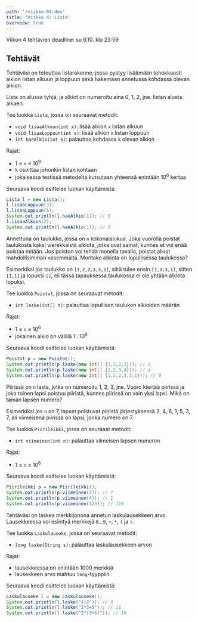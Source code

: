 ```yaml
---
path: '/viikko-04-dev'
title: 'Viikko 4: Lista'
overview: true
---
```


Viikon 4 tehtävien deadline: su 6.10. klo 23:59

## Tehtävät

<quiz id="ae417cad-8ac3-4d97-9f99-e659729a0500"></quiz>

<programming-exercise name='3. Listan rakennus' tmcname='viikko04-Viikko04Tehtava3'>

Tehtäväsi on toteuttaa listarakenne,
jossa pystyy lisäämään tehokkaasti alkion listan alkuun ja loppuun
sekä hakemaan annetussa kohdassa olevan alkion.

Lista on alussa tyhjä,
ja alkiot on numeroitu aina 0, 1, 2, jne. listan alusta alkaen.

Tee luokka `Lista`, jossa on seuraavat metodit:

* `void lisaaAlkuun(int x)`: lisää alkion `x` listan alkuun
* `void lisaaLoppuun(int x)`: lisää alkion `x` listan loppuun
* `int haeAlkio(int k)`: palauttaa kohdassa `k` olevan alkion

Rajat:

- 1 &le; `x` &le; 10<sup>9</sup>
- `k` osoittaa johonkin listan kohtaan
- jokaisessa testissä metodeita kutsutaan yhteensä enintään 10<sup>6</sup> kertaa

Seuraava koodi esittelee luokan käyttämistä:

```java
Lista l = new Lista();
l.lisaaLoppuun(3);
l.lisaaLoppuun(5);
System.out.println(l.haeAlkio(1)); // 5
l.lisaaAlkuun(2);
System.out.println(l.haeAlkio(1)); // 3
```

</programming-exercise>


<programming-exercise name='4. Poistot' tmcname='viikko04-Viikko04Tehtava4'>

Annettuna on taulukko, jossa on `n` kokonaislukua.
Joka vuorolla poistat taulukosta kaksi vierekkäistä
alkiota, jotka ovat samat, kunnes et voi enää poistaa mitään.
Jos poiston voi tehdä monella tavalla,
poistat alkiot mahdollisimman vasemmalta.
Montako alkiota on lopullisessa taulukossa?

Esimerkiksi jos taulukko on `[1,2,2,3,3,1]`,
siitä tulee ensin `[1,3,3,1]`,
sitten `[1,1]` ja lopuksi `[]`, eli tässä
tapauksessa taulukossa ei ole yhtään alkiota lopuksi.

Tee luokka `Poistot`, jossa on seuraavat metodit:

* `int laske(int[] t)`: palauttaa lopullisen taulukon alkioiden määrän

Rajat:

- 1 &le; `n` &le; 10<sup>6</sup>
- jokainen alkio on välillä 1...10<sup>9</sup>

Seuraava koodi esittelee luokan käyttämistä:

```java
Poistot p = new Poistot();
System.out.println(p.laske(new int[] {1,2,2,3})); // 2
System.out.println(p.laske(new int[] {1,2,3,4})); // 4
System.out.println(p.laske(new int[] {1,2,2,3,3,1})); // 0
```

</programming-exercise>


<programming-exercise name='5. Piirileikki' tmcname='viikko04-Viikko04Tehtava5'>

Piirissä on `n` lasta, jotka on numeroitu 1, 2, 3, jne.
Vuoro kiertää piirissä ja joka toinen lapsi poistuu piiristä,
kunnes piirissä on vain yksi lapsi.
Mikä on tämän lapsen numero?

Esimerkiksi jos `n` on 7,
lapset poistuvat piiristä järjestyksessä
2, 4, 6, 1, 5, 3, 7,
eli viimeisenä piirissä on lapsi,
jonka numero on 7.

Tee luokka `Piirileikki`, jossa on seuraaat metodit:

* `int viimeinen(int n)`: palauttaa viimeisen lapsen numeron

Rajat:

- 1 &le; `n` &le; 10<sup>6</sup>

Seuraava koodi esittelee luokan käyttämistä:

```java
Piirileikki p = new Piirileikki();
System.out.println(p.viimeinen(7)); // 7
System.out.println(p.viimeinen(4)); // 1
System.out.println(p.viimeinen(123)); // 119
```

</programming-exercise>


<programming-exercise name='6. Laskulauseke' tmcname='viikko04-Viikko04Tehtava6'>

Tehtäväsi on laskea merkkijonona annetun laskulausekkeen arvo.
Lausekkeessa voi esiintyä merkkejä `0`...`9`, `+`, `*`, `(` ja `)`.

Tee luokka `Laskulauseke`, jossa on seuraavat metodit:

* `long laske(String s)`: palauttaa laskulausekkeen arvon

Rajat:

- lausekkeessa on enintään 1000 merkkiä
- lausekkeen arvo mahtuu `long`-tyyppiin

Seuraava koodi esittelee luokan käyttämistä:

```java
Laskulauseke l = new Laskulauseke();
System.out.println(l.laske("1+2")); // 3
System.out.println(l.laske("2*3+5")); // 11
System.out.println(l.laske("2*(3+5)")); // 16
```

</programming-exercise>
